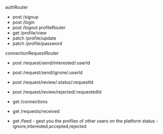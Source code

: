authRouter
- post /signup
- post /login
- post /logout
profileRouter
- get /profile/view
- patch /profile/update
- patch /profile/password

connectionRequestRouter
- post /request/send/interested/:userId
- post /request/send/ignore/:userId

- post /request/review/:status/:requestId

- post /request/review/rejected/:requestedId



- get /connections
- get /requests/received
- get /feed - gest you the profiles of other users on the platform
status - ignore,interested,accepted,rejected
